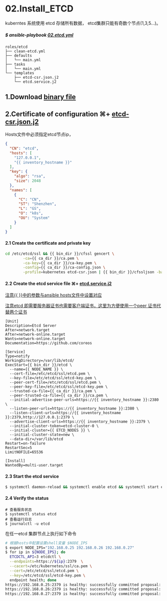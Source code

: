 # 02.Install_ETCD

kuberntes 系统使用 etcd 存储所有数据， etcd集群只能有奇数个节点(1,3,5...)。

##### $ ansible-playbook [02.etcd.yml](../../02.etcd.yml)

```shell
roles/etcd
├── clean-etcd.yml
├── defaults
│   └── main.yml
├── tasks
│   └── main.yml 
└── templates
    ├── etcd-csr.json.j2
    └── etcd.service.j2
```

## 1.Download [binary file](https://github.com/etcd-io/etcd/releases) 

## 2.Certificate of configuration ⌘+ [etcd-csr.json.j2](../../roles/etcd/templates/etcd-csr.json.j2)

Hosts文件中必须指定etcd节点ip，

``` json
{
  "CN": "etcd",
  "hosts": [
    "127.0.0.1",
    "{{ inventory_hostname }}"
  ],
  "key": {
    "algo": "rsa",
    "size": 2048
  },
  "names": [
    {
      "C": "CN",
      "ST": "Shenzhen",
      "L": "GS",
      "O": "k8s",
      "OU": "System"
    }
  ]
}
```
#### 2.1 Create the certificate and private key

``` bash
cd /etc/etcd/ssl && {{ bin_dir }}/cfssl gencert \
        -ca={{ ca_dir }}/ca.pem \
        -ca-key={{ ca_dir }}/ca-key.pem \
        -config={{ ca_dir }}/ca-config.json \
        -profile=kubernetes etcd-csr.json | {{ bin_dir }}/cfssljson -bare etcd
```

####  2.2 Create the etcd service file ⌘+ [etcd.service.j2](../../roles/etcd/templates/etcd.service.j2)

<u>注意{{ }}中的参数与ansible hosts文件中设置对应</u>

<u>注意etcd 即需要服务器证书也需要客户端证书，这里为方便使用一个peer 证书代替两个证书</u>

``` shell
[Unit]
Description=Etcd Server
After=network.target
After=network-online.target
Wants=network-online.target
Documentation=https://github.com/coreos

[Service]
Type=notify
WorkingDirectory=/var/lib/etcd/
ExecStart={{ bin_dir }}/etcd \
  --name={{ NODE_NAME }} \
  --cert-file=/etc/etcd/ssl/etcd.pem \
  --key-file=/etc/etcd/ssl/etcd-key.pem \
  --peer-cert-file=/etc/etcd/ssl/etcd.pem \
  --peer-key-file=/etc/etcd/ssl/etcd-key.pem \
  --trusted-ca-file={{ ca_dir }}/ca.pem \
  --peer-trusted-ca-file={{ ca_dir }}/ca.pem \
  --initial-advertise-peer-urls=https://{{ inventory_hostname }}:2380 \
  --listen-peer-urls=https://{{ inventory_hostname }}:2380 \
  --listen-client-urls=https://{{ inventory_hostname }}:2379,http://127.0.0.1:2379 \
  --advertise-client-urls=https://{{ inventory_hostname }}:2379 \
  --initial-cluster-token=etcd-cluster-0 \
  --initial-cluster={{ ETCD_NODES }} \
  --initial-cluster-state=new \
  --data-dir=/var/lib/etcd
Restart=on-failure
RestartSec=5
LimitNOFILE=65536

[Install]
WantedBy=multi-user.target
```
#### 2.3 Start the etcd service

``` bash
$ systemctl daemon-reload && systemctl enable etcd && systemctl start etcd
```

#### 2.4 Verify the status

```shell
# 查看服务状态
$ systemctl status etcd
# 查看运行日志
$ journalctl -u etcd 
```

在任一etcd 集群节点上执行如下命令

``` bash
# 根据hosts中配置设置shell变量 $NODE_IPS
$ export NODE_IPS="192.168.0.25 192.168.0.26 192.168.0.27"
$ for ip in ${NODE_IPS}; do
  ETCDCTL_API=3 etcdctl \
  --endpoints=https://${ip}:2379  \
  --cacert=/etc/kubernetes/ssl/ca.pem \
  --cert=/etc/etcd/ssl/etcd.pem \
  --key=/etc/etcd/ssl/etcd-key.pem \
  endpoint health; done
https://192.168.0.25:2379 is healthy: successfully committed proposal: took = 23.36849ms
https://192.168.0.26:2379 is healthy: successfully committed proposal: took = 16.795875ms
https://192.168.0.27:2379 is healthy: successfully committed proposal: took = 10.984659ms
```